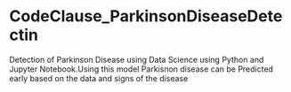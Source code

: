 # CodeClause_ParkinsonDiseaseDetectin
Detection of Parkinson Disease using Data Science using Python and Jupyter Notebook.Using this model Parkisnon disease can be Predicted early based on the data and signs of the disease
